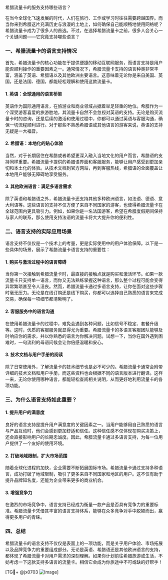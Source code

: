希腊流量卡的服务支持哪些语言？

在当今全球化飞速发展的时代，人们在旅行、工作或学习时往往需要跨越国界。而当你来到希腊这片充满历史与浪漫的土地上，如何确保自己能顺畅地使用网络呢？希腊流量卡成为了很多人的首选。不过，在选择希腊流量卡之前，很多人会关心一个关键问题——它究竟支持哪些语言？

### 一、希腊流量卡的语言支持情况

首先，希腊流量卡的核心功能在于提供便捷的移动互联网服务，而语言支持是用户能否顺利操作的重要因素之一。通常情况下，希腊流量卡支持的语言种类非常丰富，涵盖了英语、希腊语以及其他欧洲主要语言。这意味着无论你是来自美国、英国，还是法国、德国，都能轻松理解和使用这款流量卡。

#### 1. 英语：全球通用的语言桥梁
英语作为国际通用语言，在旅游业和商业领域占据着举足轻重的地位。希腊作为一个深受游客喜爱的旅游胜地，其流量卡自然不会忽视对英语的支持。无论是购买流量卡时的咨询，还是后续的激活和使用过程中，你都可以通过英语与客服沟通，确保一切流程顺利进行。对于那些不熟悉希腊语或其他语言的游客来说，英语的支持无疑是一大福音。

#### 2. 希腊语：本地化的贴心体验
当然，对于长期居住在希腊或者希望更深入融入当地文化的用户而言，希腊语的支持同样重要。希腊流量卡提供的希腊语界面和客服服务，能够让用户感受到更加亲切和本土化的体验。从技术文档到官方网站，再到客服热线，希腊语的全面覆盖让本地用户能够无障碍地享受服务。

#### 3. 其他欧洲语言：满足多语言需求
除了英语和希腊语之外，希腊流量卡还支持其他多种欧洲语言，如法语、德语、意大利语等。这些语言的支持不仅方便了来自不同国家的游客，也使得希腊流量卡在全球范围内更具吸引力。例如，如果你是一名法国游客，希望在希腊度假期间保持与家人的联系，那么使用支持法语的流量卡将大大提升你的便利性。

### 二、语言支持的实际应用场景

语言支持不仅仅是一个技术上的考量，更是实际使用中的用户体验保障。以下是一些具体的场景，展示了希腊流量卡语言支持的重要性：

#### 1. 购买与激活过程中的语言障碍
当你第一次接触到希腊流量卡时，最直接的接触点就是购买和激活环节。如果一款流量卡只支持单一语言，而你又无法熟练掌握这种语言，那么整个过程可能会变得异常繁琐甚至令人沮丧。然而，希腊流量卡通过多语言支持，让你在面对这些步骤时毫无压力。无论是在线订购还是线下购买，你都可以选择自己熟悉的语言来完成交易，确保每一项细节都清晰明了。

#### 2. 客服服务中的语言沟通
在使用希腊流量卡的过程中，难免会遇到各种问题，比如信号不稳定、套餐升级等。这时，优质的客服服务就显得尤为重要。希腊流量卡的多语言客服团队能够及时响应你的需求，并以你熟悉的语言为你解决问题。试想一下，当你在国外遇到困难时，一句流利的母语问候会让你倍感温暖和安心。

#### 3. 技术文档与用户手册的阅读
除了日常使用外，了解流量卡的技术细节也是必不可少的。希腊流量卡通常会附带详细的技术文档和用户手册，而这些资料也会根据不同的语言版本进行翻译。这样一来，无论你使用哪种语言，都能轻松查阅相关说明，从而更好地利用流量卡的各项功能。

### 三、为什么语言支持如此重要？

#### 1. 提升用户的满意度
良好的语言支持是提升用户满意度的关键因素之一。当用户能够用自己熟悉的语言与产品互动时，他们会感到更加舒适和信任。这种信任感不仅体现在购买决策上，还会直接影响用户的长期忠诚度。因此，希腊流量卡通过多语言支持，为每一位用户提供了一个友好的使用环境。

#### 2. 打破地域限制，扩大市场范围
随着全球化进程的加快，企业需要不断拓展国际市场。希腊流量卡通过支持多种语言，成功打破了地域限制，吸引了更多来自不同国家和地区的用户。这不仅有助于提升品牌知名度，还能为企业带来更多的商业机会。

#### 3. 增强竞争力
在激烈的市场竞争中，语言支持已经成为衡量一款产品是否具有竞争力的重要标准。希腊流量卡凭借其丰富的语言支持体系，能够在众多竞争对手中脱颖而出，赢得更多用户的青睐。

### 四、总结

希腊流量卡的语言支持不仅仅是表面上的一项功能，而是关乎用户体验、市场拓展以及品牌竞争力的重要组成部分。无论是英语、希腊语还是其他欧洲语言的支持，都体现了希腊流量卡对用户需求的深刻理解。如果你计划前往希腊旅游或生活，不妨考虑一下这款支持多语言的流量卡。相信它会成为你旅途中不可或缺的好帮手！

[TG💪+ @jx0703 ![Image](https://github.com/user-attachments/assets/dbca1d08-cadb-493c-b0ec-ad6f7a83f270)]